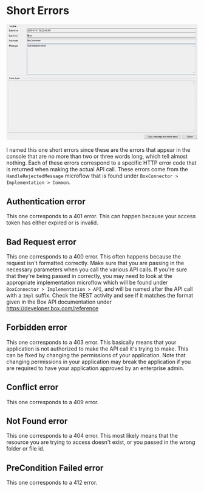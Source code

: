 # Short Errors

![](../res/troubleshooting/short-error.png)

I named this one short errors since these are the errors that appear in the console that are no more than two or three words long, which tell almost nothing. Each of these errors correspond to a specific HTTP error code that is returned when making the actual API call. These errors come from the `HandleRejectedMessage` microflow that is found under `BoxConnector > Implementation > Common`.

## Authentication error

This one corresponds to a 401 error. This can happen because your access token has either expired or is invalid.

## Bad Request error

This one corresponds to a 400 error. This often happens because the request isn't formatted correctly. Make sure that you are passing in the necessary parameters when you call the various API calls. If you're sure that they're being passed in correctly, you may need to look at the appropriate implementation microflow which will be found under `BoxConnector > Implementation > API`, and will be named after the API call with a `Impl` suffix. Check the REST activity and see if it matches the format given in the Box API documentation under https://developer.box.com/reference

## Forbidden error

This one corresponds to a 403 error. This basically means that your application is not authorized to make the API call it's trying to make. This can be fixed by changing the permissions of your application. Note that changing permissions in your application may break the application if you are required to have your application approved by an enterprise admin.

## Conflict error

This one corresponds to a 409 error.

## Not Found error

This one corresponds to a 404 error. This most likely means that the resource you are trying to access doesn't exist, or you passed in the wrong folder or file id.

## PreCondition Failed error

This one corresponds to a 412 error.
